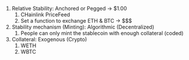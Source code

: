 1. Relative Stability: Anchored or Pegged -> $1.00
   1. CHainlink PriceFeed
   2. Set a function to exchange ETH & BTC -> $$$
2. Stability mechanism (Minting): Algorithmic (Decentralized)
   1. People can only mint the stablecoin with enough collateral (coded)
3. Collateral: Exogenous (Crypto)
   1. WETH
   2. WBTC
